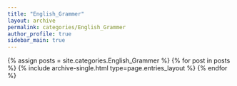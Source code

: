 ```yaml
---
title: "English_Grammer"
layout: archive
permalink: categories/English_Grammer
author_profile: true
sidebar_main: true
---
```


{% assign posts = site.categories.English_Grammer %}
{% for post in posts %} {% include archive-single.html type=page.entries_layout %} {% endfor %}